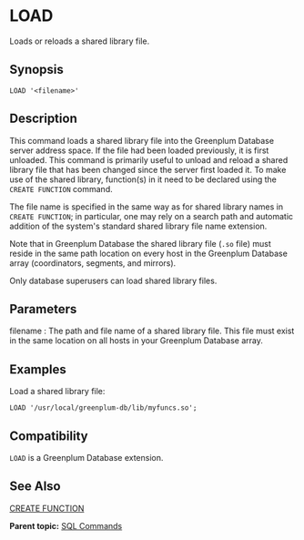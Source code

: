 # LOAD 

Loads or reloads a shared library file.

## <a id="section2"></a>Synopsis 

``` {#sql_command_synopsis}
LOAD '<filename>'
```

## <a id="section3"></a>Description 

This command loads a shared library file into the Greenplum Database server address space. If the file had been loaded previously, it is first unloaded. This command is primarily useful to unload and reload a shared library file that has been changed since the server first loaded it. To make use of the shared library, function\(s\) in it need to be declared using the `CREATE FUNCTION` command.

The file name is specified in the same way as for shared library names in `CREATE FUNCTION`; in particular, one may rely on a search path and automatic addition of the system's standard shared library file name extension.

Note that in Greenplum Database the shared library file \(`.so` file\) must reside in the same path location on every host in the Greenplum Database array \(coordinators, segments, and mirrors\).

Only database superusers can load shared library files.

## <a id="section4"></a>Parameters 

filename
:   The path and file name of a shared library file. This file must exist in the same location on all hosts in your Greenplum Database array.

## <a id="section5"></a>Examples 

Load a shared library file:

```
LOAD '/usr/local/greenplum-db/lib/myfuncs.so';
```

## <a id="section6"></a>Compatibility 

`LOAD` is a Greenplum Database extension.

## <a id="section7"></a>See Also 

[CREATE FUNCTION](CREATE_FUNCTION.html)

**Parent topic:** [SQL Commands](../sql_commands/sql_ref.html)

